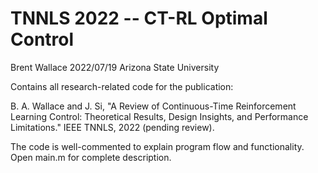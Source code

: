 # TNNLS 2022 -- CT-RL Optimal Control

Brent Wallace
2022/07/19
Arizona State University

Contains all research-related code for the publication:
  
  B. A. Wallace and J. Si, "A Review of Continuous-Time Reinforcement Learning Control: Theoretical Results, Design Insights, and Performance Limitations." IEEE TNNLS, 2022 (pending review).
  
The code is well-commented to explain program flow and functionality. Open main.m for complete description.

